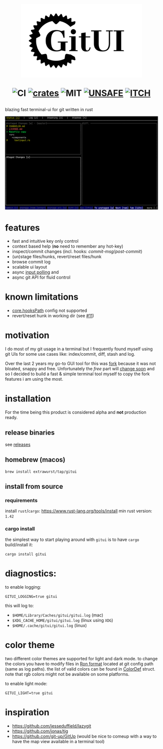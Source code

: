 <h1 align="center">
<img width="400px" src="assets/logo.png" />

![CI][s0] [![crates][s1]][l1] ![MIT][s2] [![UNSAFE][s3]][l3] [![ITCH][s4]][l4]
</h1>

[s0]: https://github.com/extrawurst/gitui/workflows/CI/badge.svg
[s1]: https://img.shields.io/crates/v/gitui.svg
[l1]: https://crates.io/crates/gitui
[s2]: https://img.shields.io/badge/license-MIT-blue.svg
[s3]: https://img.shields.io/badge/unsafe-forbidden-success.svg
[l3]: https://github.com/rust-secure-code/safety-dance/
[s4]: https://img.shields.io/badge/itch.io-ok-green
[l4]: https://extrawurst.itch.io/gitui

blazing fast terminal-ui for git written in rust

![](assets/demo.gif)

# features

* fast and intuitive key only control
* context based help (**no** need to remember any hot-key)
* inspect/commit changes (incl. hooks: *commit-msg*/*post-commit*)
* (un)stage files/hunks, revert/reset files/hunk
* browse commit log
* scalable ui layout
* async [input polling](assets/perf_compare.jpg) and 
* async git API for fluid control

# known limitations

* [core.hooksPath](https://git-scm.com/docs/githooks) config not supported
* revert/reset hunk in working dir (see [#11](https://github.com/extrawurst/gitui/issues/11))

# motivation

I do most of my git usage in a terminal but I frequently found myself using git UIs for some use cases like: index/commit, diff, stash and log.

Over the last 2 years my go-to GUI tool for this was [fork](https://git-fork.com) because it was not bloated, snappy and free. Unfortunately the *free* part will [change soon](https://github.com/ForkIssues/TrackerWin/issues/571) and so I decided to build a fast & simple terminal tool myself to copy the fork features i am using the most.

# installation

For the time being this product is considered alpha and **not** production ready.

## release binaries

see [releases](https://github.com/extrawurst/gitui/releases)

## homebrew (macos)

```
brew install extrawurst/tap/gitui
```

## install from source

### requirements

install `rust`/`cargo`: https://www.rust-lang.org/tools/install
min rust version: `1.42`

### cargo install

the simplest way to start playing around with `gitui` is to have `cargo` build/install it:

```
cargo install gitui
```

# diagnostics:

to enable logging:
```
GITUI_LOGGING=true gitui
```

this will log to:
* `$HOME/Library/Caches/gitui/gitui.log` (mac)
* `$XDG_CACHE_HOME/gitui/gitui.log` (linux using `XDG`) 
* `$HOME/.cache/gitui/gitui.log` (linux)

# color theme

two different color themes are supported for light and dark mode. to change the colors you have to modify files in 
[Ron format](https://github.com/ron-rs/ron) located at git config path (same as log paths). the list of valid 
colors can be found in [ColorDef](./src/ui/style.rs#ColorDef) struct. note that rgb colors might not be available 
on some platforms.

to enable light mode:
```
GITUI_LIGHT=true gitui
```


# inspiration

* https://github.com/jesseduffield/lazygit
* https://github.com/jonas/tig
* https://github.com/git-up/GitUp (would be nice to comeup with a way to have the map view available in a terminal tool)
